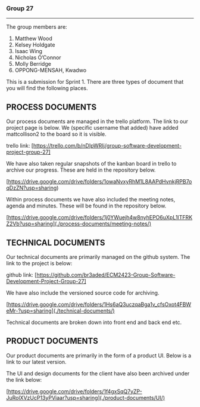 ### Group 27
___

The group members are:

1. Matthew Wood
2. Kelsey Holdgate
3. Isaac Wing
4. Nicholas O’Connor
5. Molly Berridge
6. OPPONG-MENSAH, Kwadwo 


This is a submission for Sprint 1. There are three types of document that you will find the following places.

## PROCESS DOCUMENTS
Our process documents are managed in the trello platform. The link to our project page is below. We (specific username that added) have added mattcollison2 to the board so it is visible.

trello link: [https://trello.com/b/nDIpWRIj/group-software-development-project-group-27]

We have also taken regular snapshots of the kanban board in trello to archive our progress. These are held in the repository below.

[https://drive.google.com/drive/folders/1owaNvxyRhM1L8AAPdHvnkjRPB7oqDzZN?usp=sharing)

Within process documents we have also included the meeting notes, agenda and minutes. These will be found in the repository below.

[https://drive.google.com/drive/folders/1j0YWuejh4w8nyhEPO6uXpL1ITFRKZ2Vb?usp=sharing](./process-documents/meeting-notes/)


## TECHNICAL DOCUMENTS
Our technical documents are primarily managed on the github system. The link to the project is below:

github link: [https://github.com/br3aded/ECM2423-Group-Software-Development-Project-Group-27]

We have also include the versioned source code for archiving.

[https://drive.google.com/drive/folders/1Hs6aQ3uczqaBga1v_cfsOxot4FBWeMr-?usp=sharing](./technical-documents/)

Technical documents are broken down into front end and back end etc.  

## PRODUCT DOCUMENTS
Our product documents are primarily in the form of a product UI. Below is a link to our latest version.


The UI and design documents for the client have also been archived under the link below:

[https://drive.google.com/drive/folders/1f4gxSqQ7yZP-JuRolXVzUcP13yPViaar?usp=sharing](./product-documents/UI/)


